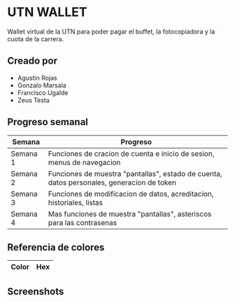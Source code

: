 
# UTN WALLET

Wallet virtual de la UTN para poder pagar el buffet, la fotocopiadora y la cuota de la carrera.


## Creado por


- Agustin Rojas
- Gonzalo Marsala
- Francisco Ugalde
- Zeus Testa

## Progreso semanal

| Semana | Progreso |
| - | - |
| Semana 1 | Funciones de cracion de cuenta e inicio de sesion, menus de navegacion | 
| Semana 2 | Funciones de muestra "pantallas", estado de cuenta, datos personales, generacion de token |
| Semana 3 | Funciones de modificacion de datos, acreditacion, historiales, listas |
| Semana 4 | Mas funciones de muestra "pantallas", asteriscos para las contrasenas |

## Referencia de colores

| Color  | Hex |
| - | - |


## Screenshots







